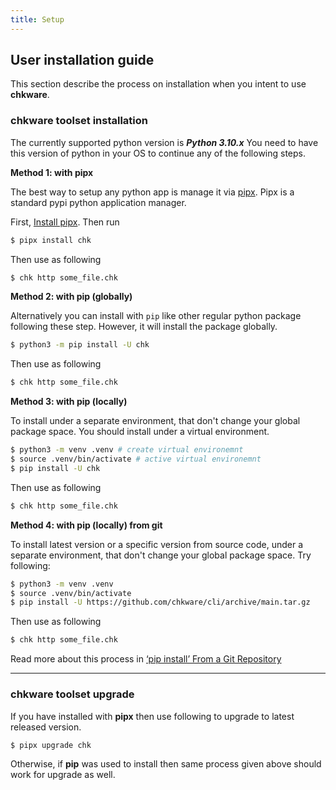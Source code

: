 ```yaml
---
title: Setup
---
```


## User installation guide

This section describe the process on installation when you intent to use **chkware**. 

### chkware toolset installation


The currently supported python version is **_Python 3.10.x_** You need to have this version of python in your OS to continue any of the following steps.


**Method 1: with pipx**

The best way to setup any python app is manage it via [pipx](https://pypa.github.io/pipx/). Pipx is a standard pypi python application manager.

First, [Install pipx](https://pypa.github.io/pipx/installation/). Then run

```bash
$ pipx install chk
```

Then use as following

```bash
$ chk http some_file.chk
```

**Method 2: with pip (globally)**

Alternatively you can install with `pip` like other regular python package following these step. However, it will install the package globally.

```bash
$ python3 -m pip install -U chk
```

Then use as following

```bash
$ chk http some_file.chk
```

**Method 3: with pip (locally)**

To install under a separate environment, that don't change your global package space. You should install under a virtual environment.

```bash
$ python3 -m venv .venv # create virtual environemnt
$ source .venv/bin/activate # active virtual environemnt
$ pip install -U chk
```

Then use as following

```bash
$ chk http some_file.chk
```

**Method 4: with pip (locally) from git**

To install latest version or a specific version from source code, under a separate environment, that don't change your global package space. Try following:

```bash
$ python3 -m venv .venv
$ source .venv/bin/activate
$ pip install -U https://github.com/chkware/cli/archive/main.tar.gz
```

Then use as following

```bash
$ chk http some_file.chk
```

Read more about this process in [‘pip install’ From a Git Repository](https://adamj.eu/tech/2019/03/11/pip-install-from-a-git-repository/)

---

### chkware toolset upgrade

If you have installed with **pipx** then use following to upgrade to latest released version.

```bash
$ pipx upgrade chk
```

Otherwise, if **pip** was used to install then same process given above should work for upgrade as well.

